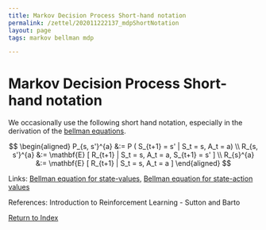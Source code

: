 ```yaml
---
title: Markov Decision Process Short-hand notation
permalink: /zettel/202011222137_mdpShortNotation
layout: page
tags: markov bellman mdp

---
```

# Markov Decision Process Short-hand notation

We occasionally use the following short hand notation, especially in the derivation of the [bellman equations](202011222150_bellmanEquationStateValues).

$$
\begin{aligned}
P_{s, s'}^{a} &:= P ( S_{t+1} = s' | S_t = s, A_t = a) \\
R_{s, s'}^{a} &:= \mathbf{E} [ R_{t+1} | S_t = s, A_t = a, S_{t+1} = s' ] \\
R_{s}^{a} &:= \mathbf{E} [ R_{t+1} | S_t = s, A_t = a ] 
\end{aligned}
$$

Links: [Bellman equation for state-values](202011222150_bellmanEquationStateValues), [Bellman equation for state-action values](TODOs)

References: Introduction to Reinforcement Learning - Sutton and Barto

[Return to Index](index)